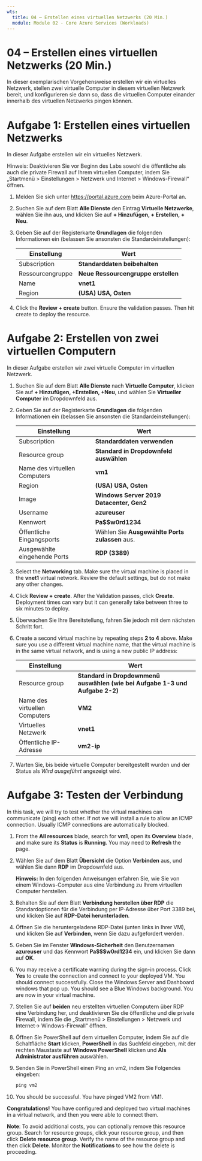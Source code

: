```yaml
---
wts:
  title: 04 – Erstellen eines virtuellen Netzwerks (20 Min.)
  module: Module 02 - Core Azure Services (Workloads)
---
```

# <a name="04---create-a-virtual-network-20-min"></a>04 – Erstellen eines virtuellen Netzwerks (20 Min.)

In dieser exemplarischen Vorgehensweise erstellen wir ein virtuelles Netzwerk, stellen zwei virtuelle Computer in diesem virtuellen Netzwerk bereit, und konfigurieren sie dann so, dass die virtuellen Computer einander innerhalb des virtuellen Netzwerks pingen können.

# <a name="task-1-create-a-virtual-network"></a>Aufgabe 1: Erstellen eines virtuellen Netzwerks 

In dieser Aufgabe erstellen wir ein virtuelles Netzwerk. 

Hinweis: Deaktivieren Sie vor Beginn des Labs sowohl die öffentliche als auch die private Firewall auf Ihrem virtuellen Computer, indem Sie „Startmenü > Einstellungen > Netzwerk und Internet > Windows-Firewall“ öffnen.

1. Melden Sie sich unter <a href="https://portal.azure.com" target="_blank"><span style="color: #0066cc;" color="#0066cc">https://portal.azure.com</span></a> beim Azure-Portal an.

2. Suchen Sie auf dem Blatt **Alle Dienste** den Eintrag **Virtuelle Netzwerke**, wählen Sie ihn aus, und klicken Sie auf **+ Hinzufügen, + Erstellen, + Neu**. 

3. Geben Sie auf der Registerkarte **Grundlagen** die folgenden Informationen ein (belassen Sie ansonsten die Standardeinstellungen):

    | Einstellung | Wert | 
    | --- | --- |
    | Subscription | **Standarddaten beibehalten** |
    | Ressourcengruppe | **Neue Ressourcengruppe erstellen** |
    | Name | **vnet1** |
    | Region | **(USA) USA, Osten** |
    
   
4. Click the <bpt id="p1">**</bpt>Review + create<ept id="p1">**</ept> button. Ensure the validation passes. Then hit create to deploy the resource.


# <a name="task-2-create-two-virtual-machines"></a>Aufgabe 2: Erstellen von zwei virtuellen Computern

In dieser Aufgabe erstellen wir zwei virtuelle Computer im virtuellen Netzwerk. 

1. Suchen Sie auf dem Blatt **Alle Dienste** nach **Virtuelle Computer**, klicken Sie auf **+ Hinzufügen, +Erstellen, +Neu**, und wählen Sie **Virtueller Computer** im Dropdownfeld aus. 

2. Geben Sie auf der Registerkarte **Grundlagen** die folgenden Informationen ein (belassen Sie ansonsten die Standardeinstellungen):

   | Einstellung | Wert | 
   | --- | --- |
   | Subscription | **Standarddaten verwenden** |
   | Resource group |  **Standard in Dropdownfeld auswählen** |
   | Name des virtuellen Computers | **vm1**|
   | Region | **(USA) USA, Osten** |
   | Image | **Windows Server 2019 Datacenter, Gen2** |
   | Username| **azureuser** |
   | Kennwort| **Pa$$w0rd1234** |
   | Öffentliche Eingangsports| Wählen Sie **Ausgewählte Ports zulassen** aus.  |
   | Ausgewählte eingehende Ports| **RDP (3389)** |
   

3. Select the <bpt id="p1">**</bpt>Networking<ept id="p1">**</ept> tab. Make sure the virtual machine is placed in the <bpt id="p2">**</bpt>vnet1<ept id="p2">**</ept> virtual network. Review the default settings, but do not make any other changes. 

4. Click <bpt id="p1">**</bpt>Review + create<ept id="p1">**</ept>. After the Validation passes, click <bpt id="p1">**</bpt>Create<ept id="p1">**</ept>. Deployment times can vary but it can generally take between three to six minutes to deploy.

5. Überwachen Sie Ihre Bereitstellung, fahren Sie jedoch mit dem nächsten Schritt fort. 

6. Create a second virtual machine by repeating steps <bpt id="p1">**</bpt>2 to 4<ept id="p1">**</ept> above. Make sure you use a different virtual machine name, that the virtual machine is in the same virtual network, and is using a new public IP address:

    | Einstellung | Wert |
    | --- | --- |
    | Resource group | **Standard in Dropdownmenü auswählen (wie bei Aufgabe 1-3 und Aufgabe 2-2)** |
    | Name des virtuellen Computers |  **VM2** |
    | Virtuelles Netzwerk | **vnet1** |
    | Öffentliche IP-Adresse | **vm2-ip** |

7. Warten Sie, bis beide virtuelle Computer bereitgestellt wurden und der Status als *Wird ausgeführt* angezeigt wird.

# <a name="task-3-test-the-connection"></a>Aufgabe 3: Testen der Verbindung 

In this task, we will try to test whether the virtual machines can communicate (ping) each other. If not we will install a rule to allow an ICMP connection. Usually ICMP connections are automatically blocked.

1. From the <bpt id="p1">**</bpt>All resources<ept id="p1">**</ept> blade, search for <bpt id="p2">**</bpt>vm1<ept id="p2">**</ept>, open its <bpt id="p3">**</bpt>Overview<ept id="p3">**</ept> blade, and make sure its <bpt id="p4">**</bpt>Status<ept id="p4">**</ept> is <bpt id="p5">**</bpt>Running<ept id="p5">**</ept>. You may need to <bpt id="p1">**</bpt>Refresh<ept id="p1">**</ept> the page.

2. Wählen Sie auf dem Blatt **Übersicht** die Option **Verbinden** aus, und wählen Sie dann **RDP** im Dropdownfeld aus.

    **Hinweis:** In den folgenden Anweisungen erfahren Sie, wie Sie von einem Windows-Computer aus eine Verbindung zu Ihrem virtuellen Computer herstellen. 

3. Behalten Sie auf dem Blatt **Verbindung herstellen über RDP** die Standardoptionen für die Verbindung per IP-Adresse über Port 3389 bei, und klicken Sie auf **RDP-Datei herunterladen**.

4. Öffnen Sie die heruntergeladene RDP-Datei (unten links in Ihrer VM), und klicken Sie auf **Verbinden**, wenn Sie dazu aufgefordert werden. 

5. Geben Sie im Fenster **Windows-Sicherheit** den Benutzernamen **azureuser** und das Kennwort **Pa$$$w0rd1234** ein, und klicken Sie dann auf **OK**.

6. You may receive a certificate warning during the sign-in process. Click <bpt id="p1">**</bpt>Yes<ept id="p1">**</ept> to create the connection and connect to your deployed VM. You should connect successfully. Close the Windows Server and Dashboard windows that pop up. You should see a Blue Windows background. You are now in your virtual machine.

7. Stellen Sie auf **beiden** neu erstellten virtuellen Computern über RDP eine Verbindung her, und deaktivieren Sie die öffentliche und die private Firewall, indem Sie die „Startmenü > Einstellungen > Netzwerk und Internet-> Windows-Firewall“ öffnen.

8. Öffnen Sie PowerShell auf dem virtuellen Computer, indem Sie auf die Schaltfläche **Start** klicken, **PowerShell** in das Suchfeld eingeben, mit der rechten Maustaste auf **Windows PowerShell** klicken und **Als Administrator ausführen** auswählen.

9. Senden Sie in PowerShell einen Ping an vm2, indem Sie Folgendes eingeben:

   ```PowerShell
   ping vm2
   ```

 10. You should be successful. You have pinged VM2 from VM1.


<bpt id="p1">**</bpt>Congratulations!<ept id="p1">**</ept> You have configured and deployed two virtual machines in a virtual network, and then you were able to connect them.

<bpt id="p1">**</bpt>Note<ept id="p1">**</ept>: To avoid additional costs, you can optionally remove this resource group. Search for resource groups, click your resource group, and then click <bpt id="p1">**</bpt>Delete resource group<ept id="p1">**</ept>. Verify the name of the resource group and then click <bpt id="p1">**</bpt>Delete<ept id="p1">**</ept>. Monitor the <bpt id="p1">**</bpt>Notifications<ept id="p1">**</ept> to see how the delete is proceeding.
